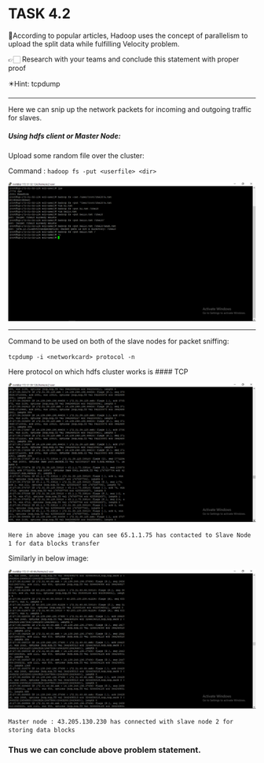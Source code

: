 # TASK 4.2
🔷According to popular articles, Hadoop uses the concept of parallelism to
upload the split data while fulfilling Velocity problem.

👉🏻 Research with your teams and conclude this statement with proper proof

✴️Hint: tcpdump

---------------------------------------------------------------------------

Here we can snip up the network packets for incoming and outgoing traffic for slaves.

##### Using hdfs client or Master Node:

Upload some random file over the cluster:

Command :  `hadoop fs -put <userfile> <dir>`

![pic1](https://github.com/Hubcodee/Hadoop-Analysis/blob/main/Task4.2/Screenshot%20(1327).png)
 
 ---------------------------------------------------------------------------
 
Command to be used on both of the slave nodes for packet sniffing:

`tcpdump -i <networkcard> protocol -n`

Here protocol on which hdfs cluster works is #### TCP

![pic2](https://github.com/Hubcodee/Hadoop-Analysis/blob/main/Task4.2/Screenshot%20(1325).png)

`Here in above image you can see 65.1.1.75 has contacted to Slave Node 1 for data blocks transfer`

Similarly in below image:

![pic3](https://github.com/Hubcodee/Hadoop-Analysis/blob/main/Task4.2/Screenshot%20(1326).png)

 `Master node : 43.205.130.230 has connected with slave node 2 for storing data blocks`
 
 ### Thus we can conclude above problem statement.
